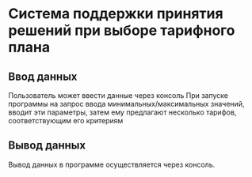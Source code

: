 # Система поддержки принятия решений при выборе тарифного плана
## Ввод данных
Пользователь может ввести данные через консоль
При запуске программы на запрос ввода минимальных/максимальных значений, вводит эти параметры, затем ему предлагают несколько тарифов, соответствующим его критериям
## Вывод данных
Вывод данных в программе осуществляется через консоль. 
